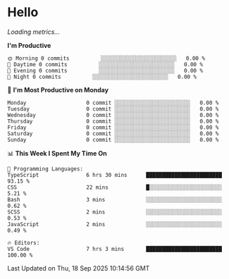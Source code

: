 # Hello

<!-- METRICS:START -->
<p><em>Loading metrics…</em></p>
<!-- METRICS:END -->

<!--START_SECTION:waka-->
**I'm Productive**

```text
🌞 Morning 0 commits          ░░░░░░░░░░░░░░░░░░░░░░░░   0.00 % 
🌆 Daytime 0 commits          ░░░░░░░░░░░░░░░░░░░░░░░░   0.00 % 
🌃 Evening 0 commits          ░░░░░░░░░░░░░░░░░░░░░░░░   0.00 % 
🌙 Night 0 commits          ░░░░░░░░░░░░░░░░░░░░░░░░   0.00 % 
```
📅 **I'm Most Productive on Monday**

```text
Monday                   0 commit ░░░░░░░░░░░░░░░░░░░░░░░░   0.00 % 
Tuesday                  0 commit ░░░░░░░░░░░░░░░░░░░░░░░░   0.00 % 
Wednesday                0 commit ░░░░░░░░░░░░░░░░░░░░░░░░   0.00 % 
Thursday                 0 commit ░░░░░░░░░░░░░░░░░░░░░░░░   0.00 % 
Friday                   0 commit ░░░░░░░░░░░░░░░░░░░░░░░░   0.00 % 
Saturday                 0 commit ░░░░░░░░░░░░░░░░░░░░░░░░   0.00 % 
Sunday                   0 commit ░░░░░░░░░░░░░░░░░░░░░░░░   0.00 % 
```

📊 **This Week I Spent My Time On**

```text
💬 Programming Languages: 
TypeScript               6 hrs 30 mins      ████████████████████████   93.15 % 
CSS                      22 mins            █░░░░░░░░░░░░░░░░░░░░░░░   5.21 % 
Bash                     3 mins             ░░░░░░░░░░░░░░░░░░░░░░░░   0.62 % 
SCSS                     2 mins             ░░░░░░░░░░░░░░░░░░░░░░░░   0.53 % 
JavaScript               2 mins             ░░░░░░░░░░░░░░░░░░░░░░░░   0.49 % 

🔥 Editors: 
VS Code                  7 hrs 3 mins       ████████████████████████   100.00 % 
```

 Last Updated on Thu, 18 Sep 2025 10:14:56 GMT
<!--END_SECTION:waka-->
